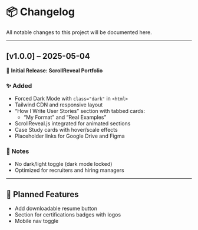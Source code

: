 # 📦 Changelog

All notable changes to this project will be documented here.

---

## [v1.0.0] – 2025-05-04  
🔹 **Initial Release: ScrollReveal Portfolio**

### ✨ Added
- Forced Dark Mode with `class="dark"` in `<html>`
- Tailwind CDN and responsive layout
- “How I Write User Stories” section with tabbed cards:
  - “My Format” and “Real Examples”
- ScrollReveal.js integrated for animated sections
- Case Study cards with hover/scale effects
- Placeholder links for Google Drive and Figma

### 📌 Notes
- No dark/light toggle (dark mode locked)
- Optimized for recruiters and hiring managers

---

## 📍 Planned Features
- Add downloadable resume button
- Section for certifications badges with logos
- Mobile nav toggle

